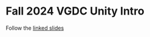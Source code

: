 # Fall 2024 VGDC Unity Intro
Follow the [linked slides](https://docs.google.com/presentation/d/1uF_cXsZV5akAg5wDLiQzqCOAspku2oQp27uwS697Prk/edit?usp=sharing)
